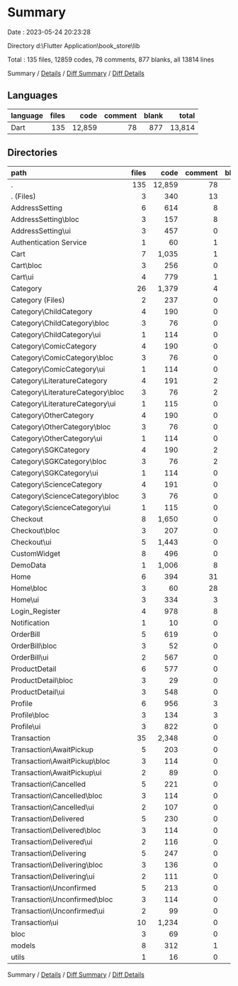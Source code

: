 # Summary

Date : 2023-05-24 20:23:28

Directory d:\\Flutter Application\\book_store\\lib

Total : 135 files,  12859 codes, 78 comments, 877 blanks, all 13814 lines

Summary / [Details](details.md) / [Diff Summary](diff.md) / [Diff Details](diff-details.md)

## Languages
| language | files | code | comment | blank | total |
| :--- | ---: | ---: | ---: | ---: | ---: |
| Dart | 135 | 12,859 | 78 | 877 | 13,814 |

## Directories
| path | files | code | comment | blank | total |
| :--- | ---: | ---: | ---: | ---: | ---: |
| . | 135 | 12,859 | 78 | 877 | 13,814 |
| . (Files) | 3 | 340 | 13 | 22 | 375 |
| AddressSetting | 6 | 614 | 8 | 58 | 680 |
| AddressSetting\\bloc | 3 | 157 | 8 | 43 | 208 |
| AddressSetting\\ui | 3 | 457 | 0 | 15 | 472 |
| Authentication Service | 1 | 60 | 1 | 9 | 70 |
| Cart | 7 | 1,035 | 1 | 65 | 1,101 |
| Cart\\bloc | 3 | 256 | 0 | 46 | 302 |
| Cart\\ui | 4 | 779 | 1 | 19 | 799 |
| Category | 26 | 1,379 | 4 | 149 | 1,532 |
| Category (Files) | 2 | 237 | 0 | 11 | 248 |
| Category\\ChildCategory | 4 | 190 | 0 | 23 | 213 |
| Category\\ChildCategory\\bloc | 3 | 76 | 0 | 18 | 94 |
| Category\\ChildCategory\\ui | 1 | 114 | 0 | 5 | 119 |
| Category\\ComicCategory | 4 | 190 | 0 | 23 | 213 |
| Category\\ComicCategory\\bloc | 3 | 76 | 0 | 18 | 94 |
| Category\\ComicCategory\\ui | 1 | 114 | 0 | 5 | 119 |
| Category\\LiteratureCategory | 4 | 191 | 2 | 24 | 217 |
| Category\\LiteratureCategory\\bloc | 3 | 76 | 2 | 19 | 97 |
| Category\\LiteratureCategory\\ui | 1 | 115 | 0 | 5 | 120 |
| Category\\OtherCategory | 4 | 190 | 0 | 23 | 213 |
| Category\\OtherCategory\\bloc | 3 | 76 | 0 | 18 | 94 |
| Category\\OtherCategory\\ui | 1 | 114 | 0 | 5 | 119 |
| Category\\SGKCategory | 4 | 190 | 2 | 22 | 214 |
| Category\\SGKCategory\\bloc | 3 | 76 | 2 | 18 | 96 |
| Category\\SGKCategory\\ui | 1 | 114 | 0 | 4 | 118 |
| Category\\ScienceCategory | 4 | 191 | 0 | 23 | 214 |
| Category\\ScienceCategory\\bloc | 3 | 76 | 0 | 18 | 94 |
| Category\\ScienceCategory\\ui | 1 | 115 | 0 | 5 | 120 |
| Checkout | 8 | 1,650 | 0 | 73 | 1,723 |
| Checkout\\bloc | 3 | 207 | 0 | 44 | 251 |
| Checkout\\ui | 5 | 1,443 | 0 | 29 | 1,472 |
| CustomWidget | 8 | 496 | 0 | 28 | 524 |
| DemoData | 1 | 1,006 | 8 | 5 | 1,019 |
| Home | 6 | 394 | 31 | 32 | 457 |
| Home\\bloc | 3 | 60 | 28 | 21 | 109 |
| Home\\ui | 3 | 334 | 3 | 11 | 348 |
| Login_Register | 4 | 978 | 8 | 35 | 1,021 |
| Notification | 1 | 10 | 0 | 3 | 13 |
| OrderBill | 5 | 619 | 0 | 26 | 645 |
| OrderBill\\bloc | 3 | 52 | 0 | 20 | 72 |
| OrderBill\\ui | 2 | 567 | 0 | 6 | 573 |
| ProductDetail | 6 | 577 | 0 | 25 | 602 |
| ProductDetail\\bloc | 3 | 29 | 0 | 13 | 42 |
| ProductDetail\\ui | 3 | 548 | 0 | 12 | 560 |
| Profile | 6 | 956 | 3 | 42 | 1,001 |
| Profile\\bloc | 3 | 134 | 3 | 31 | 168 |
| Profile\\ui | 3 | 822 | 0 | 11 | 833 |
| Transaction | 35 | 2,348 | 0 | 242 | 2,590 |
| Transaction\\AwaitPickup | 5 | 203 | 0 | 39 | 242 |
| Transaction\\AwaitPickup\\bloc | 3 | 114 | 0 | 32 | 146 |
| Transaction\\AwaitPickup\\ui | 2 | 89 | 0 | 7 | 96 |
| Transaction\\Cancelled | 5 | 221 | 0 | 39 | 260 |
| Transaction\\Cancelled\\bloc | 3 | 114 | 0 | 32 | 146 |
| Transaction\\Cancelled\\ui | 2 | 107 | 0 | 7 | 114 |
| Transaction\\Delivered | 5 | 230 | 0 | 39 | 269 |
| Transaction\\Delivered\\bloc | 3 | 114 | 0 | 32 | 146 |
| Transaction\\Delivered\\ui | 2 | 116 | 0 | 7 | 123 |
| Transaction\\Delivering | 5 | 247 | 0 | 45 | 292 |
| Transaction\\Delivering\\bloc | 3 | 136 | 0 | 38 | 174 |
| Transaction\\Delivering\\ui | 2 | 111 | 0 | 7 | 118 |
| Transaction\\Unconfirmed | 5 | 213 | 0 | 39 | 252 |
| Transaction\\Unconfirmed\\bloc | 3 | 114 | 0 | 32 | 146 |
| Transaction\\Unconfirmed\\ui | 2 | 99 | 0 | 7 | 106 |
| Transaction\\ui | 10 | 1,234 | 0 | 41 | 1,275 |
| bloc | 3 | 69 | 0 | 20 | 89 |
| models | 8 | 312 | 1 | 38 | 351 |
| utils | 1 | 16 | 0 | 5 | 21 |

Summary / [Details](details.md) / [Diff Summary](diff.md) / [Diff Details](diff-details.md)